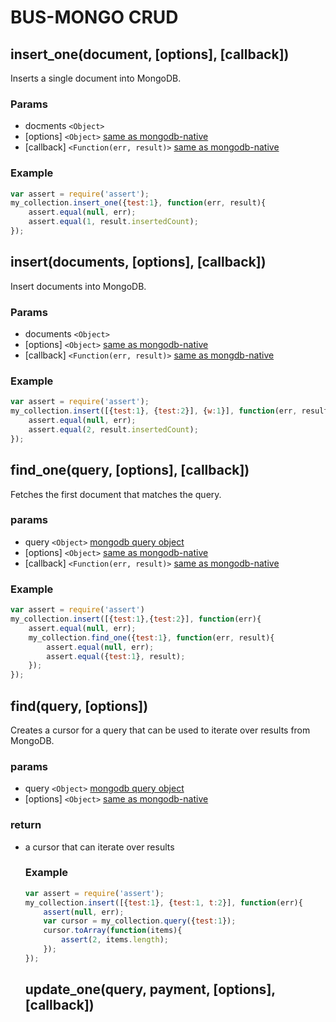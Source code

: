 # BUS-MONGO CRUD
## insert_one(document, [options], [callback])
Inserts a single document into MongoDB.

### Params
* docments `<Object>`
* [options] `<Object>` [same as mongodb-native](http://mongodb.github.io/node-mongodb-native/2.0/api/Collection.html#insertOne)
* [callback] `<Function(err, result)>` [same as mongodb-native](http://mongodb.github.io/node-mongodb-native/2.0/api/Collection.html#insertOne)

### Example
```js
var assert = require('assert');
my_collection.insert_one({test:1}, function(err, result){
    assert.equal(null, err);
    assert.equal(1, result.insertedCount);
});
```

## insert(documents, [options], [callback])
Insert documents into MongoDB.

### Params
* documents `<Object>`
* [options] `<Object>` [same as mongodb-native](http://mongodb.github.io/node-mongodb-native/2.0/api/Collection.html#insertMany)
* [callback] `<Function(err, result)>` [same as mongdb-native](http://mongodb.github.io/node-mongodb-native/2.0/api/Collection.html#insertMany)

### Example
```js
var assert = require('assert');
my_collection.insert([{test:1}, {test:2}], {w:1}], function(err, result){
    assert.equal(null, err);
    assert.equal(2, result.insertedCount);
});
```

## find_one(query, [options], [callback])
Fetches the first document that matches the query.

### params
* query `<Object>` [mongodb query object](http://docs.mongodb.org/v2.4/tutorial/query-documents/)
* [options] `<Object>` [same as mongodb-native](http://mongodb.github.io/node-mongodb-native/2.0/api/Collection.html#findOne)
* [callback] `<Function(err, result)>` [same as mongodb-native](http://mongodb.github.io/node-mongodb-native/2.0/api/Collection.html#findOne)

### Example
```js
var assert = require('assert')
my_collection.insert([{test:1},{test:2}], function(err){
    assert.equal(null, err);
    my_collection.find_one({test:1}, function(err, result){
        assert.equal(null, err);
        assert.equal({test:1}, result);
    });
});
```

## find(query, [options])
Creates a cursor for a query that can be used to iterate over results from MongoDB.

### params
* query `<Object>` [mongodb query object](http://docs.mongodb.org/v2.4/tutorial/query-documents/)
* [options] `<Object>` [same as mongodb-native](http://mongodb.github.io/node-mongodb-native/2.0/api/Collection.html#find) 

### return
* <Object> a cursor that can iterate over results

### Example
```js
var assert = require('assert');
my_collection.insert([{test:1}, {test:1, t:2}], function(err){
    assert(null, err);
    var cursor = my_collection.query({test:1});
    cursor.toArray(function(items){
        assert(2, items.length);
    });
});
```

## update_one(query, payment, [options], [callback])

